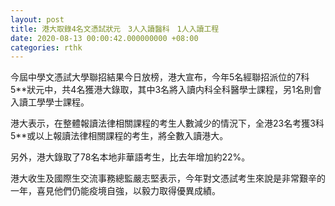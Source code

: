 ```yaml
---
layout: post
title: 港大取錄4名文憑試狀元　3人入讀醫科　1人入讀工程
date: 2020-08-13 00:00:42.000000000 +08:00
categories: rthk
---
```


今屆中學文憑試大學聯招結果今日放榜，港大宣布，今年5名經聯招派位的7科5**狀元中，共4名獲港大錄取，其中3名將入讀内科全科醫學士課程，另1名則會入讀工學學士課程。

港大表示，在整體報讀法律相關課程的考生人數減少的情況下，全港23名考獲3科5**或以上報讀法律相關課程的考生，將全數入讀港大。

另外，港大錄取了78名本地非華語考生，比去年增加約22%。

港大收生及國際生交流事務總監嚴志堅表示，今年對文憑試考生來說是非常艱辛的一年，喜見他們仍能疫境自強，以毅力取得優異成績。
